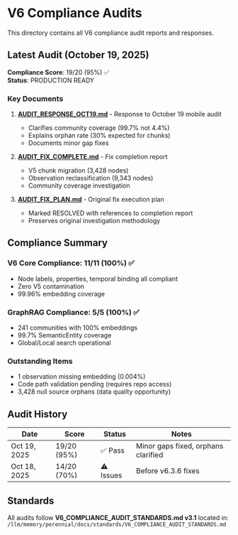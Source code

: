 # V6 Compliance Audits

This directory contains all V6 compliance audit reports and responses.

## Latest Audit (October 19, 2025)

**Compliance Score**: 19/20 (95%) ✅  
**Status**: PRODUCTION READY

### Key Documents

1. **[AUDIT_RESPONSE_OCT19.md](AUDIT_RESPONSE_OCT19.md)** - Response to October 19 mobile audit
   - Clarifies community coverage (99.7% not 4.4%)
   - Explains orphan rate (30% expected for chunks)
   - Documents minor gap fixes

2. **[AUDIT_FIX_COMPLETE.md](AUDIT_FIX_COMPLETE.md)** - Fix completion report
   - V5 chunk migration (3,428 nodes)
   - Observation reclassification (9,343 nodes)
   - Community coverage investigation

3. **[AUDIT_FIX_PLAN.md](AUDIT_FIX_PLAN.md)** - Original fix execution plan
   - Marked RESOLVED with references to completion report
   - Preserves original investigation methodology

## Compliance Summary

### V6 Core Compliance: 11/11 (100%) ✅
- Node labels, properties, temporal binding all compliant
- Zero V5 contamination
- 99.96% embedding coverage

### GraphRAG Compliance: 5/5 (100%) ✅
- 241 communities with 100% embeddings
- 99.7% SemanticEntity coverage
- Global/Local search operational

### Outstanding Items
- 1 observation missing embedding (0.004%)
- Code path validation pending (requires repo access)
- 3,428 null source orphans (data quality opportunity)

## Audit History

| Date | Score | Status | Notes |
|------|-------|--------|-------|
| Oct 19, 2025 | 19/20 (95%) | ✅ Pass | Minor gaps fixed, orphans clarified |
| Oct 18, 2025 | 14/20 (70%) | ⚠️ Issues | Before v6.3.6 fixes |

## Standards

All audits follow **V6_COMPLIANCE_AUDIT_STANDARDS.md v3.1** located in:
`/llm/memory/perennial/docs/standards/V6_COMPLIANCE_AUDIT_STANDARDS.md`
